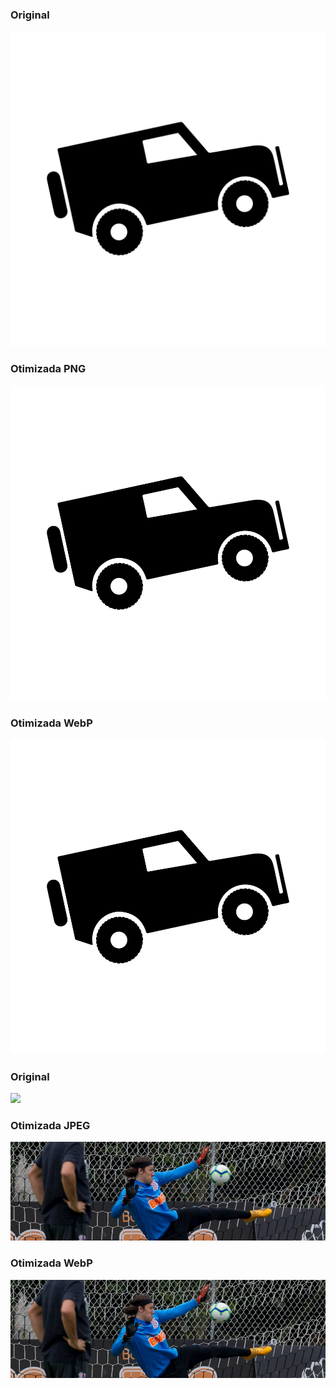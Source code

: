 ### Original

![](icon_rally.png)

### Otimizada PNG

![](icon_rally%20(1).png)

### Otimizada WebP

![](icon_rally.webp)

### Original

![](c292b3e9629fee6bbb741eb109321cf8.jpg)

### Otimizada JPEG

![](c292b3e9629fee6bbb741eb109321cf8%20(1).jpg)

### Otimizada WebP

![](c292b3e9629fee6bbb741eb109321cf8.webp)